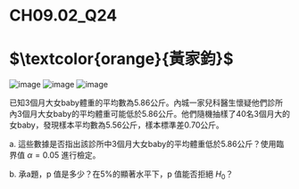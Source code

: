 # **CH09.02_Q24**

# $\textcolor{orange}{黃家鈞}$

![image](https://github.com/user-attachments/assets/c849f7e3-ff54-44e8-8793-e7c5daffb401)
![image](https://github.com/user-attachments/assets/f2680456-3b87-46c5-9447-c2405cd25322)
![image](https://github.com/user-attachments/assets/d903ff84-3177-4dc3-bc41-0ca241284827)

已知3個月大女baby體重的平均數為5.86公斤。內城一家兒科醫生懷疑他們診所內3個月大女baby的平均體重可能低於5.86公斤。他們隨機抽樣了40名3個月大的女baby，發現樣本平均數為5.56公斤，樣本標準差0.70公斤。

a. 這些數據是否指出該診所中3個月大女baby的平均體重低於5.86公斤？使用臨界值 $\alpha = 0.05$ 進行檢定。

b. 承a題，p 值是多少？在5%的顯著水平下，p 值能否拒絕 $H_0$？

